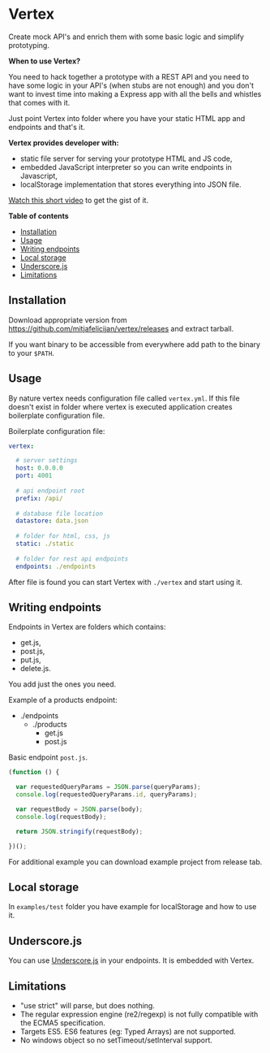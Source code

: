 # Vertex

Create mock API's and enrich them with some basic logic and simplify prototyping.

**When to use Vertex?**

You need to hack together a prototype with a REST API and you need to have some logic in your API's (when stubs are not enough) and you don't want to invest time into making a Express app with all the bells and whistles that comes with it.

Just point Vertex into folder where you have your static HTML app and endpoints and that's it.

**Vertex provides developer with:**
- static file server for serving your prototype HTML and JS code,
- embedded JavaScript interpreter so you can write endpoints in Javascript,
- localStorage implementation that stores everything into JSON file.

[Watch this short video](https://www.youtube.com/watch?v=hs19-_Xk9R0) to get the gist of it.


**Table of contents**
- [Installation](#installation)
- [Usage](#usage)
- [Writing endpoints](#writing-endpoints)
- [Local storage](#local-storage)
- [Underscore.js](#underscorejs)
- [Limitations](#limitations)


## Installation

Download appropriate version from https://github.com/mitjafelicijan/vertex/releases and extract tarball.

If you want binary to be accessible from everywhere add path to the binary to your `$PATH`.

## Usage

By nature vertex needs configuration file called `vertex.yml`. If this file doesn't exist in folder where vertex is executed application creates boilerplate configuration file.

Boilerplate configuration file:

```yaml
vertex:

  # server settings
  host: 0.0.0.0
  port: 4001
  
  # api endpoint root
  prefix: /api/
  
  # database file location
  datastore: data.json
  
  # folder for html, css, js
  static: ./static
  
  # folder for rest api endpoints
  endpoints: ./endpoints
```

After file is found you can start Vertex with `./vertex` and start using it.

## Writing endpoints

Endpoints in Vertex are folders which contains:
- get.js,
- post.js,
- put.js,
- delete.js. 

You add just the ones you need.

Example of a products endpoint:
- ./endpoints
    - ./products
        - get.js
        - post.js

Basic endpoint `post.js`.

```js
(function () {

  var requestedQueryParams = JSON.parse(queryParams);
  console.log(requestedQueryParams.id, queryParams);

  var requestBody = JSON.parse(body);
  console.log(requestBody);

  return JSON.stringify(requestBody);

})();
```

For additional example you can download example project from release tab.

## Local storage

In `examples/test` folder you have example for localStorage and how to use it.

## Underscore.js

You can use [Underscore.js](https://underscorejs.org/) in your endpoints. It is embedded with Vertex.

## Limitations

- "use strict" will parse, but does nothing.
- The regular expression engine (re2/regexp) is not fully compatible with the ECMA5 specification.
- Targets ES5. ES6 features (eg: Typed Arrays) are not supported.
- No windows object so no setTimeout/setInterval support.
